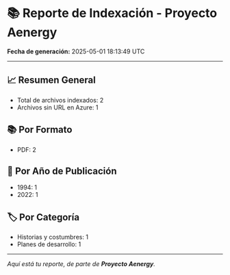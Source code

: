 # 📚 Reporte de Indexación - Proyecto Aenergy
**Fecha de generación:** 2025-05-01 18:13:49 UTC

---

## 📈 Resumen General
- Total de archivos indexados: 2
- Archivos sin URL en Azure: 1

## 📚 Por Formato
- PDF: 2

## 📅 Por Año de Publicación
- 1994: 1
- 2022: 1

## 🏷️ Por Categoría
- Historias y costumbres: 1
- Planes de desarrollo: 1

---

_Aquí está tu reporte, de parte de **Proyecto Aenergy**._
